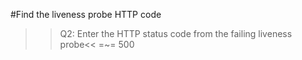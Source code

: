 #Find the liveness probe HTTP code
>>Q2: Enter the HTTP status code from the failing liveness probe<<
=~= 500